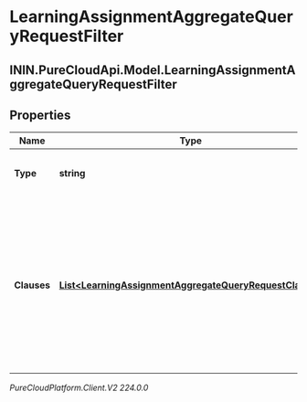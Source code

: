 # LearningAssignmentAggregateQueryRequestFilter

## ININ.PureCloudApi.Model.LearningAssignmentAggregateQueryRequestFilter

## Properties

|Name | Type | Description | Notes|
|------------ | ------------- | ------------- | -------------|
| **Type** | **string** | The logic used to combine the clauses | |
| **Clauses** | [**List&lt;LearningAssignmentAggregateQueryRequestClause&gt;**](LearningAssignmentAggregateQueryRequestClause) | The list of clauses used to filter the data. Note that clauses must filter by attendeeId and a maximum of 100 user IDs are allowed | |



_PureCloudPlatform.Client.V2 224.0.0_
